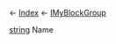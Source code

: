 ← [Index](Api-Index) ← [IMyBlockGroup](Sandbox.ModAPI.Ingame.IMyBlockGroup)

[string](System.String) Name
